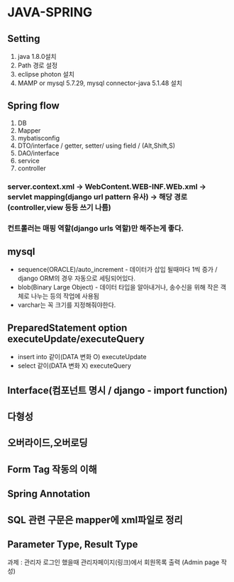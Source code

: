 # JAVA-SPRING

## Setting
 1. java 1.8.0설치
 2. Path 경로 설정
 3. eclipse photon 설치
 4. MAMP or mysql 5.7.29, mysql connector-java 5.1.48 설치
 
## Spring flow
 1. DB 
 2. Mapper
 3. mybatisconfig
 4. DTO/interface / getter, setter/ using field / (Alt,Shift,S)
 5. DAO/interface
 6. service
 7. controller
 

### server.context.xml -> WebContent.WEB-INF.WEb.xml -> servlet mapping(django url pattern 유사) -> 해당 경로(controller,view 등등 쓰기 나름)


### 컨트롤러는 매핑 역할(django urls 역할)만 해주는게 좋다.

## mysql 
 - sequence(ORACLE)/auto_increment - 데이터가 삽입 될때마다 1씩 증가 / django ORM의 경우 자동으로 세팅되어있다.
 - blob(Binary Large Object) - 데이터 타입을 알아내거나, 송수신을 위해 작은 객체로 나누는 등의 작업에 사용됨
 - varchar는 꼭 크기를 지정해줘야한다.

## PreparedStatement option executeUpdate/executeQuery
 - insert into 같이(DATA 변화 O) executeUpdate
 - select 같이(DATA 변화 X) executeQuery
 
## Interface(컴포넌트 명시 / django - import function)
 
## 다형성
## 오버라이드,오버로딩
## Form Tag 작동의 이해
## Spring Annotation
## SQL 관련 구문은 mapper에 xml파일로 정리
## Parameter Type, Result Type
 
 과제 : 관리자 로그인 했을때 관리자페이지(링크)에서 회원목록 출력 (Admin page 작성)